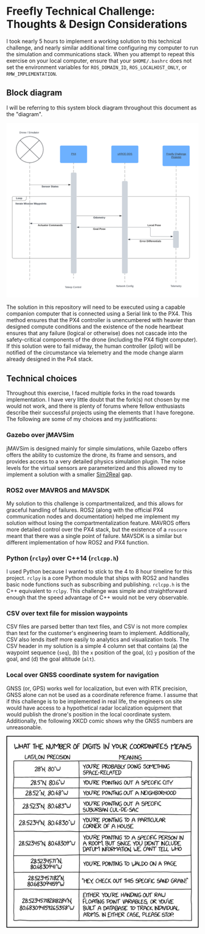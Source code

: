 # Freefly Technical Challenge: Thoughts & Design Considerations

I took nearly 5 hours to implement a working solution to this technical challenge, and nearly similar additional time configuring my computer to run the simulation and communications stack. When you attempt to repeat this exercise on your local computer, ensure that your `$HOME/.bashrc` does not set the environment variables for `ROS_DOMAIN_ID`, `ROS_LOCALHOST_ONLY`, or `RMW_IMPLEMENTATION`.

## Block diagram
I will be referring to this system block diagram throughout this document as the "diagram".

![](/docs/system_block_diagram.png)

The solution in this repository will need to be executed using a capable companion computer that is connected using a Serial link to the PX4. This method ensures that the PX4 controller is unencumbered with heavier than designed compute conditions and the existence of the node heartbeat ensures that any failure (logical or otherwise) does not cascade into the safety-critical components of the drone (including the PX4 flight computer). If this solution were to fail midway, the human controller (pilot) will be notified of the circumstance via telemetry and the mode change alarm already designed in the Px4 stack.

## Technical choices
Throughout this exercise, I faced multiple forks in the road towards implementation. I have very little doubt that the fork(s) not chosen by me would not work, and there is plenty of forums where fellow enthusiasts describe their successful projects using the elements that I have foregone. The following are some of my choices and my justifications: 

### Gazebo over jMAVSim
jMAVSim is designed mainly for simple simulations, while Gazebo offers offers the ability to customize the drone, its frame and sensors, and provides access to a very detailed physics simulation plugin. The noise levels for the virtual sensors are parameterized and this allowed my to implement a solution with a smaller [Sim2Real](https://medium.com/@sim30217/sim2real-fa835321342a) gap.

### ROS2 over MAVROS and MAVSDK
My solution to this challenge is compartmentalized, and this allows for graceful handling of failures. ROS2 (along with the official PX4 communication nodes and documentation) helped me implement my solution without losing the compartmentalization feature. MAVROS offers more detailed control over the PX4 stack, but the existence of a `roscore` meant that there was a single point of failure. MAVSDK is a similar but different implementation of how ROS2 and PX4 function.

### Python (`rclpy`) over C++14 (`rclcpp.h`)
I used Python because I wanted to stick to the 4 to 8 hour timeline for this project. `rclpy` is a core Python module that ships with ROS2 and handles basic node functions such as subscribing and publishing. `rclcpp.h` is the C++ equivalent to `rclpy`. This challenge was simple and straightforward enough that the speed advantage of C++ would not be very observable.

### CSV over text file for mission waypoints
CSV files are parsed better than text files, and CSV is not more complex than text for the customer's engineering team to implement. Additionally, CSV also lends itself more easily to analytics and visualization tools. The CSV header in my solution is a simple 4 column set that contains (a) the waypoint sequence (`seq`), (b) the `x` position of the goal, (c) `y` position of the goal, and (d) the goal altitude (`alt`).

### Local over GNSS coordinate system for navigation
GNSS (or, GPS) works well for localization, but even with RTK precision, GNSS alone can not be used as a coordinate reference frame. I assume that if this challenge is to be implemented in real life, the engineers on site would have access to a hypothetical radar localization equipment that would publish the drone's position in the local coordinate system. Additionally, the following XKCD comic shows why the GNSS numbers are unreasonable.

![](/docs/coordinate_precision.png)